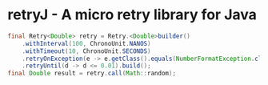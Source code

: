 # retryJ - A micro retry library for Java

```java
final Retry<Double> retry = Retry.<Double>builder()
    .withInterval(100, ChronoUnit.NANOS)
    .withTimeout(10, ChronoUnit.SECONDS)
    .retryOnException(e -> e.getClass().equals(NumberFormatException.class))
    .retryUntil(d -> d <= 0.01).build();
final Double result = retry.call(Math::random);
```
